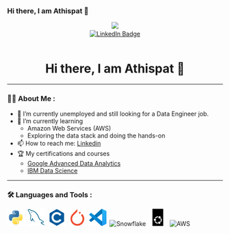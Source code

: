 ### Hi there, I am Athispat 👋

<!--
**atpluem/atpluem** is a ✨ _special_ ✨ repository because its `README.md` (this file) appears on your GitHub profile.

Here are some ideas to get you started:

- 🔭 I’m currently working on ...
- 🌱 I’m currently learning ...
- 👯 I’m looking to collaborate on ...
- 🤔 I’m looking for help with ...
- 💬 Ask me about ...
- 📫 How to reach me: ...
- 😄 Pronouns: ...
- ⚡ Fun fact: ...
-->
<div id="header" align="center">
  <img src="https://media.giphy.com/media/bGgsc5mWoryfgKBx1u/giphy.gif" width="100"/>
  <div id="badges">
    <a href="https://www.linkedin.com/in/athispat-p/">
      <img src="https://img.shields.io/badge/LinkedIn-blue?style=for-the-badge&logo=linkedin&logoColor=white" alt="LinkedIn Badge"/>
    </a>
  </div>
  <img src="https://komarev.com/ghpvc/?username=atpluem&style=flat-square&color=blue" alt=""/>
  <h1> Hi there, I am Athispat 👋 </h1>
</div>

---

### :man_technologist: About Me :

- 🔭 I’m currently unemployed and still looking for a Data Engineer job.
- 🌱 I’m currently learning
  - Amazon Web Services (AWS)
  - Exploring the data stack and doing the hands-on
- 📫 How to reach me: [Linkedin](https://www.linkedin.com/in/athispat-p/)
- 🏆 My certifications and courses
  - [Google Advanced Data Analytics](https://coursera.org/verify/professional-cert/TY93D9DR6FC9)
  - [IBM Data Science](https://coursera.org/verify/professional-cert/SR2X8CLFGWLN)

---

### :hammer_and_wrench: Languages and Tools :

<div>
  <img src="https://github.com/devicons/devicon/blob/master/icons/python/python-original.svg" title="Python" alt="Python" width="40" height="40"/>&nbsp;
  <img src="https://github.com/devicons/devicon/blob/master/icons/mysql/mysql-original.svg" title="MySQL" alt="MySQL" width="40" height="40"/>&nbsp;
  <img src="https://github.com/devicons/devicon/blob/master/icons/c/c-plain.svg" title="C" alt="C" width="40" height="40"/>&nbsp;
  <img src="https://github.com/devicons/devicon/blob/master/icons/pytorch/pytorch-original.svg" title="PyTorch" alt="PyTorch" width="40" height="40"/>&nbsp;
  <img src="https://github.com/devicons/devicon/blob/master/icons/vscode/vscode-original.svg" title="VSCode" alt="VSCode" width="40" height="40"/>&nbsp;
  <img src="https://www.vectorlogo.zone/logos/snowflake/snowflake-icon.svg" title="Snowflake" alt="Snowflake" width="40" height="40"/>&nbsp;
  <img src="https://github.com/devicons/devicon/blob/master/icons/ubuntu/ubuntu-plain.svg" title="Ubuntu" alt="Ubuntu" width="40" height="40"/>&nbsp;
   <img src="https://cdn.worldvectorlogo.com/logos/amazon-web-services-2.svg" title="AWS" alt="AWS" width="40" height="40"/>
</div>
    

